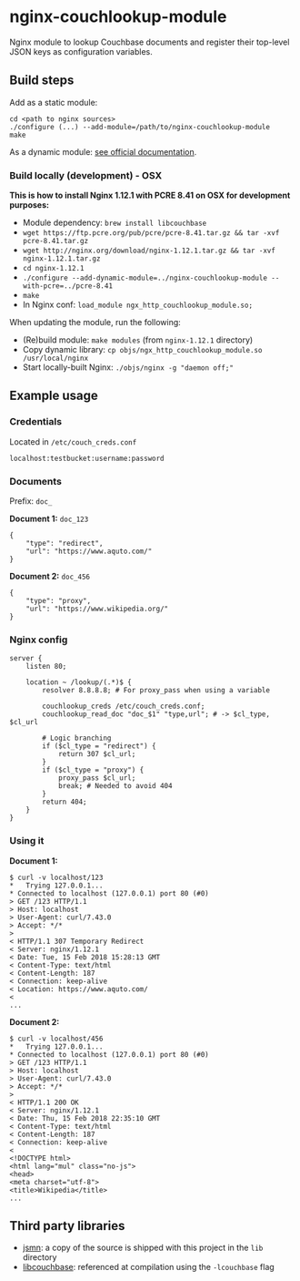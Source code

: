nginx-couchlookup-module
========================

Nginx module to lookup Couchbase documents and register their top-level JSON keys as configuration variables.

Build steps
-----------

Add as a static module:

```
cd <path to nginx sources>
./configure (...) --add-module=/path/to/nginx-couchlookup-module
make
```

As a dynamic module: [see official documentation](https://www.nginx.com/resources/wiki/extending/converting/).

### Build locally (development) - OSX

**This is how to install Nginx 1.12.1 with PCRE 8.41 on OSX for development purposes:**

* Module dependency: `brew install libcouchbase`
* `wget https://ftp.pcre.org/pub/pcre/pcre-8.41.tar.gz && tar -xvf pcre-8.41.tar.gz`
* `wget http://nginx.org/download/nginx-1.12.1.tar.gz && tar -xvf nginx-1.12.1.tar.gz`
* `cd nginx-1.12.1`
* `./configure --add-dynamic-module=../nginx-couchlookup-module --with-pcre=../pcre-8.41`
* `make`
* In Nginx conf: `load_module ngx_http_couchlookup_module.so;`

When updating the module, run the following:

* (Re)build module: `make modules` (from `nginx-1.12.1` directory)
* Copy dynamic library: `cp objs/ngx_http_couchlookup_module.so /usr/local/nginx`
* Start locally-built Nginx: `./objs/nginx -g "daemon off;"`

Example usage
-------------

### Credentials

Located in `/etc/couch_creds.conf`

```
localhost:testbucket:username:password
```

### Documents

Prefix: `doc_`

**Document 1:** `doc_123`

```
{
    "type": "redirect",
    "url": "https://www.aquto.com/"
}
```

**Document 2:** `doc_456`

```
{
    "type": "proxy",
    "url": "https://www.wikipedia.org/"
}
```

### Nginx config

```
server {
    listen 80;

    location ~ /lookup/(.*)$ {
        resolver 8.8.8.8; # For proxy_pass when using a variable

        couchlookup_creds /etc/couch_creds.conf;
        couchlookup_read_doc "doc_$1" "type,url"; # -> $cl_type, $cl_url

        # Logic branching
        if ($cl_type = "redirect") {
            return 307 $cl_url;
        }
        if ($cl_type = "proxy") {
            proxy_pass $cl_url;
            break; # Needed to avoid 404
        }
        return 404;
    }
}
```

### Using it

**Document 1:**

```
$ curl -v localhost/123
*   Trying 127.0.0.1...
* Connected to localhost (127.0.0.1) port 80 (#0)
> GET /123 HTTP/1.1
> Host: localhost
> User-Agent: curl/7.43.0
> Accept: */*
>
< HTTP/1.1 307 Temporary Redirect
< Server: nginx/1.12.1
< Date: Tue, 15 Feb 2018 15:28:13 GMT
< Content-Type: text/html
< Content-Length: 187
< Connection: keep-alive
< Location: https://www.aquto.com/
<
...
```

**Document 2:**

```
$ curl -v localhost/456
*   Trying 127.0.0.1...
* Connected to localhost (127.0.0.1) port 80 (#0)
> GET /123 HTTP/1.1
> Host: localhost
> User-Agent: curl/7.43.0
> Accept: */*
>
< HTTP/1.1 200 OK
< Server: nginx/1.12.1
< Date: Thu, 15 Feb 2018 22:35:10 GMT
< Content-Type: text/html
< Content-Length: 187
< Connection: keep-alive
<
<!DOCTYPE html>
<html lang="mul" class="no-js">
<head>
<meta charset="utf-8">
<title>Wikipedia</title>
...
```

Third party libraries
---------------------

* [jsmn](https://github.com/zserge/jsmn): a copy of the source is shipped with this project in the `lib` directory
* [libcouchbase](https://github.com/couchbase/libcouchbase): referenced at compilation using the `-lcouchbase` flag
